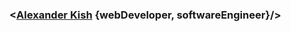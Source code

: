 ### <[Alexander Kish][website] {webDeveloper, softwareEngineer}/>


[website]: https://lx-kish.github.io/personal-web-page/
[linkedin]: https://www.linkedin.com/in/alexander-kish/
